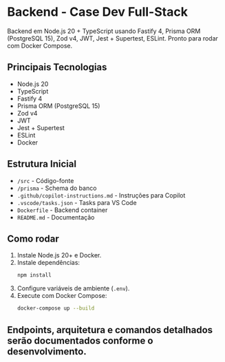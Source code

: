 # Backend - Case Dev Full-Stack

Backend em Node.js 20 + TypeScript usando Fastify 4, Prisma ORM (PostgreSQL 15), Zod v4, JWT, Jest + Supertest, ESLint. Pronto para rodar com Docker Compose.

## Principais Tecnologias

- Node.js 20
- TypeScript
- Fastify 4
- Prisma ORM (PostgreSQL 15)
- Zod v4
- JWT
- Jest + Supertest
- ESLint
- Docker

## Estrutura Inicial

- `/src` - Código-fonte
- `/prisma` - Schema do banco
- `.github/copilot-instructions.md` - Instruções para Copilot
- `.vscode/tasks.json` - Tasks para VS Code
- `Dockerfile` - Backend container
- `README.md` - Documentação

## Como rodar

1. Instale Node.js 20+ e Docker.
2. Instale dependências:
   ```bash
   npm install
   ```
3. Configure variáveis de ambiente (`.env`).
4. Execute com Docker Compose:
   ```bash
   docker-compose up --build
   ```

## Endpoints, arquitetura e comandos detalhados serão documentados conforme o desenvolvimento.
